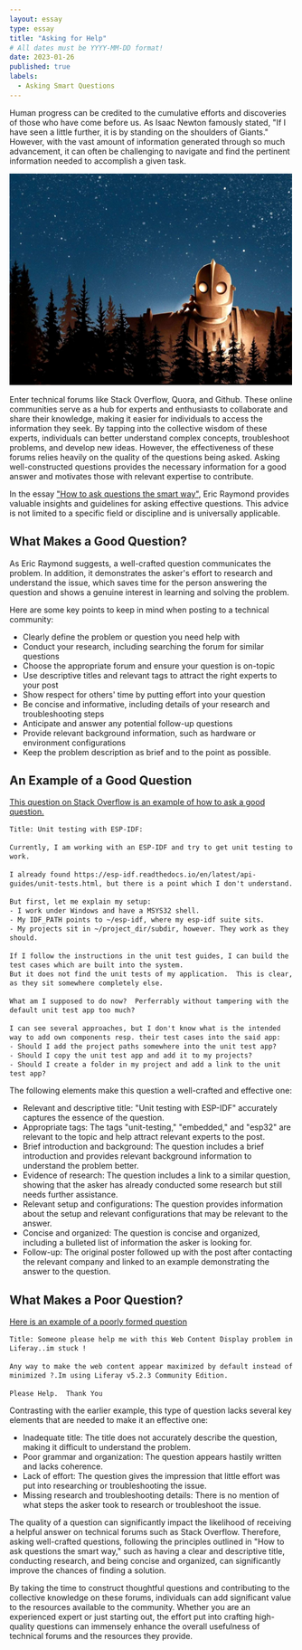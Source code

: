 ```yaml
---
layout: essay
type: essay
title: "Asking for Help"
# All dates must be YYYY-MM-DD format!
date: 2023-01-26
published: true
labels:
  - Asking Smart Questions
---
```


Human progress can be credited to the cumulative efforts and discoveries of those who have come before us. As Isaac Newton famously stated, "If I have seen a little further, it is by standing on the shoulders of Giants." However, with the vast amount of information generated through so much advancement, it can often be challenging to navigate and find the pertinent information needed to accomplish a given task.

<img width="500" class="float-end pe-4" src="/img/essayPics/ironGiant.jpg" alt="Standing on the shoulders of giants">

Enter technical forums like Stack Overflow, Quora, and Github.  These online communities serve as a hub for experts and enthusiasts to collaborate and share their knowledge, making it easier for individuals to access the information they seek.  By tapping into the collective wisdom of these experts, individuals can better understand complex concepts, troubleshoot problems, and develop new ideas.  However, the effectiveness of these forums relies heavily on the quality of the questions being asked.  Asking well-constructed questions provides the necessary information for a good answer and motivates those with relevant expertise to contribute.

In the essay ["How to ask questions the smart way"](https://www.catb.org/esr/faqs/smart-questions.html), Eric Raymond provides valuable insights and guidelines for asking effective questions.  This advice is not limited to a specific field or discipline and is universally applicable.

## What Makes a Good Question?
As Eric Raymond suggests, a well-crafted question communicates the problem.  In addition, it demonstrates the asker's effort to research and understand the issue, which saves time for the person answering the question and shows a genuine interest in learning and solving the problem.

Here are some key points to keep in mind when posting to a technical community:
- Clearly define the problem or question you need help with
- Conduct your research, including searching the forum for similar questions
- Choose the appropriate forum and ensure your question is on-topic
- Use descriptive titles and relevant tags to attract the right experts to your post
- Show respect for others' time by putting effort into your question
- Be concise and informative, including details of your research and troubleshooting steps
- Anticipate and answer any potential follow-up questions
- Provide relevant background information, such as hardware or environment configurations
- Keep the problem description as brief and to the point as possible.

## An Example of a Good Question
[This question on Stack Overflow is an example of how to ask a good question.](https://stackoverflow.com/questions/51176779/unit-testing-with-esp-idf)
```
Title: Unit testing with ESP-IDF:

Currently, I am working with an ESP-IDF and try to get unit testing to work.

I already found https://esp-idf.readthedocs.io/en/latest/api-guides/unit-tests.html, but there is a point which I don't understand.

But first, let me explain my setup:
- I work under Windows and have a MSYS32 shell.
- My IDF_PATH points to ~/esp-idf, where my esp-idf suite sits.
- My projects sit in ~/project_dir/subdir, however. They work as they should.

If I follow the instructions in the unit test guides, I can build the test cases which are built into the system. 
But it does not find the unit tests of my application.  This is clear, as they sit somewhere completely else.

What am I supposed to do now?  Perferrably without tampering with the default unit test app too much?

I can see several approaches, but I don't know what is the intended way to add own components resp. their test cases into the said app:
- Should I add the project paths somewhere into the unit test app?
- Should I copy the unit test app and add it to my projects?
- Should I create a folder in my project and add a link to the unit test app?
```
The following elements make this question a well-crafted and effective one:
- Relevant and descriptive title: "Unit testing with ESP-IDF" accurately captures the essence of the question.
- Appropriate tags: The tags "unit-testing," "embedded," and "esp32" are relevant to the topic and help attract relevant experts to the post.
- Brief introduction and background: The question includes a brief introduction and provides relevant background information to understand the problem better.
- Evidence of research: The question includes a link to a similar question, showing that the asker has already conducted some research but still needs further assistance.
- Relevant setup and configurations: The question provides information about the setup and relevant configurations that may be relevant to the answer.
- Concise and organized: The question is concise and organized, including a bulleted list of information the asker is looking for.
- Follow-up: The original poster followed up with the post after contacting the relevant company and linked to an example demonstrating the answer to the question.

## What Makes a Poor Question?
[Here is an example of a poorly formed question](https://stackoverflow.com/questions/1919703/someone-please-help-me-with-this-web-content-display-problem-in-liferay-im-stuc)
```
Title: Someone please help me with this Web Content Display problem in Liferay..im stuck !

Any way to make the web content appear maximized by default instead of minimized ?.Im using Liferay v5.2.3 Community Edition.

Please Help.  Thank You

```
Contrasting with the earlier example, this type of question lacks several key elements that are needed to make it an effective one:
- Inadequate title: The title does not accurately describe the question, making it difficult to understand the problem.
- Poor grammar and organization: The question appears hastily written and lacks coherence.
- Lack of effort: The question gives the impression that little effort was put into researching or troubleshooting the issue.
- Missing research and troubleshooting details: There is no mention of what steps the asker took to research or troubleshoot the issue.

The quality of a question can significantly impact the likelihood of receiving a helpful answer on technical forums such as Stack Overflow.  Therefore, asking well-crafted questions, following the principles outlined in "How to ask questions the smart way," such as having a clear and descriptive title, conducting research, and being concise and organized, can significantly improve the chances of finding a solution.

By taking the time to construct thoughtful questions and contributing to the collective knowledge on these forums, individuals can add significant value to the resources available to the community.  Whether you are an experienced expert or just starting out, the effort put into crafting high-quality questions can immensely enhance the overall usefulness of technical forums and the resources they provide.

